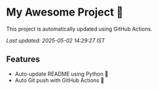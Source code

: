 # My Awesome Project 🚀

This project is automatically updated using GitHub Actions.

_Last updated: 2025-05-02 14:29:27 IST_

## Features
- Auto-update README using Python 🐍
- Auto Git push with GitHub Actions 🤖
